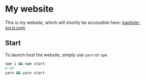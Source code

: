 # My website


This is my website, which will shortly be accessible here: [baptiste-zorzi.com](https://baptiste-zorzi.com)


## Start

To launch host the website, simply use `yarn` or `npm`

```bash
npm i && npm start
# OR
yarn && yarn start
```
